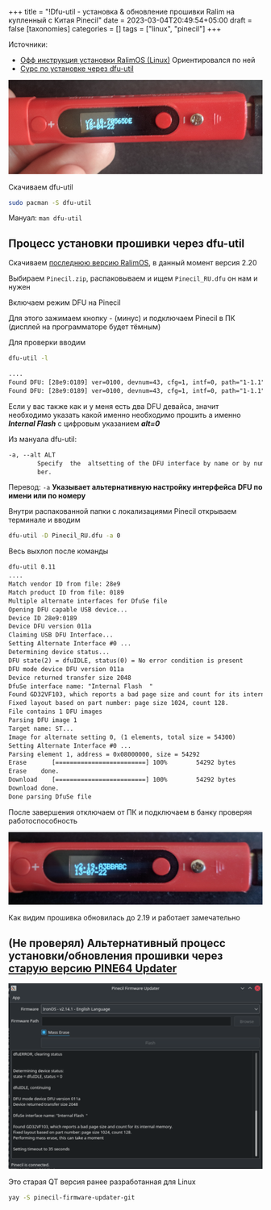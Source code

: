 +++
title = "!Dfu-util - установка & обновление прошивки Ralim на купленный с Китая Pinecil"
date = 2023-03-04T20:49:54+05:00
draft = false
[taxonomies]
categories = []
tags = ["linux", "pinecil"]
+++

Источники:

- [Офф инструкция установки RalimOS (Linux)](https://ralim.github.io/IronOS/Flashing/Pinecil%20V1/) Ориентировался по ней
- [Сурс по установке через dfu-util](https://gist.github.com/Dids/2aa950d075bcf58fca98eb975a42d72b)

![image](/images/flash-pinecil-on-archlinux/old-firmware.png)

Скачиваем dfu-util

```bash
sudo pacman -S dfu-util
```

Мануал: `man dfu-util`

## Процесс установки прошивки через dfu-util

Скачиваем [последнюю версию RalimOS](https://github.com/Ralim/IronOS/releases), в данный момент версия 2.20

Выбираем `Pinecil.zip`, распаковываем и ищем `Pinecil_RU.dfu` он нам и нужен

Включаем режим DFU на Pinecil

Для этого зажимаем кнопку - (минус) и подключаем Pinecil в ПК (дисплей на программаторе будет тёмным)

Для проверки вводим

```bash
dfu-util -l
```

```txt
....
Found DFU: [28e9:0189] ver=0100, devnum=43, cfg=1, intf=0, path="1-1.1", alt=1, name="@Option Bytes  /0x1FFFF800/01*016Be", serial="3TBJ"
Found DFU: [28e9:0189] ver=0100, devnum=43, cfg=1, intf=0, path="1-1.1", alt=0, name="@Internal Flash  /0x08000000/128*001Kg", serial="3TBJ"
```

Если у вас также как и у меня есть два DFU девайса, значит необходимо указать какой именно необходимо прошить а именно **_Internal Flash_** с цифровым указанием **_alt=0_**

Из мануала dfu-util:

```txt
-a, --alt ALT
        Specify  the  altsetting of the DFU interface by name or by num‐
        ber.
```

Перевод: `-a` **Указывает альтернативную настройку интерфейса DFU по имени или по номеру**

Внутри распакованной папки с локализациями Pinecil открываем терминале и вводим

```bash
dfu-util -D Pinecil_RU.dfu -a 0
```

Весь выхлоп после команды

```txt
dfu-util 0.11
....
Match vendor ID from file: 28e9
Match product ID from file: 0189
Multiple alternate interfaces for DfuSe file
Opening DFU capable USB device...
Device ID 28e9:0189
Device DFU version 011a
Claiming USB DFU Interface...
Setting Alternate Interface #0 ...
Determining device status...
DFU state(2) = dfuIDLE, status(0) = No error condition is present
DFU mode device DFU version 011a
Device returned transfer size 2048
DfuSe interface name: "Internal Flash  "
Found GD32VF103, which reports a bad page size and count for its internal memory.
Fixed layout based on part number: page size 1024, count 128.
File contains 1 DFU images
Parsing DFU image 1
Target name: ST...
Image for alternate setting 0, (1 elements, total size = 54300)
Setting Alternate Interface #0 ...
Parsing element 1, address = 0x08000000, size = 54292
Erase   	[=========================] 100%        54292 bytes
Erase    done.
Download	[=========================] 100%        54292 bytes
Download done.
Done parsing DfuSe file
```

После завершения отключаем от ПК и подключаем в банку проверяя работоспособность

![image](/images/flash-pinecil-on-archlinux/new-firmware.png)

Как видим прошивка обновилась до 2.19 и работает замечательно

## (Не проверял) Альтернативный процесс установки/обновления прошивки через [старую версию PINE64 Updater](https://aur.archlinux.org/packages/pinecil-firmware-updater-git)

![image](/images/flash-pinecil-on-archlinux/Old-PINE64-Updater.png)

Это старая QT версия ранее разработанная для Linux

```bash
yay -S pinecil-firmware-updater-git
```
